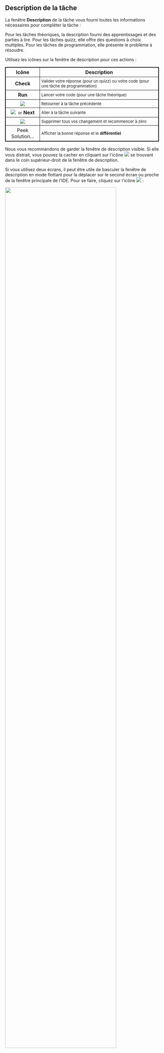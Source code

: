 ## Description de la tâche

La fenêtre **Description** de la tâche vous fourni toutes les informations nécessaires pour compléter la tâche :

Pour les tâches théoriques, la description fourni des apprentissages et des parties à lire.
Pour les tâches quizz, elle offre des questions à choix multiples.
Pour les tâches de programmation, elle présente le problème à résoudre.

Utilisez les icônes sur la fenêtre de description pour ces actions :

| Icône                                                            | Description                                                                                                  |
|------------------------------------------------------------------|--------------------------------------------------------------------------------------------------------------|
| **Check**                                                        | <font size="-1">Valider votre réponse (pour un quizz) ou votre code (pour une tâche de programmation)</font> |   
| **Run**                                                          | <font size="-1">Lancer votre code (pour une tâche théorique)</font>                                          |
| ![](images/back.svg)                                             | <font size="-1">Retourner à la tâche précédente</font>                                                       |    
| ![](images/forward.svg) &nbsp;<font size="-1">or</font> **Next** | <font size="-1">Aller à la tâche suivante</font>                                                             | 
| ![](images/reset.svg)                                            | <font size="-1">Supprimer tous vos changement et recommencer à zéro</font>                                   |  
| <a>Peek Solution...</a>                                          | <font size="-1">Afficher la bonne réponse et le <b>différentiel</b></font>                                   |

Nous vous recommandons de garder la fenêtre de description visible. Si elle vous distrait, vous pouvez la cacher en cliquant sur l'icône ![](images/hideToolWindow.svg) se trouvant dans le coin supérieur-droit de la fenêtre de description.

Si vous utilisez deux écrans, il peut être utile de basculer la fenêtre de description en mode flottant pour la déplacer sur le second écran ou proche de la fenêtre principale de l'IDE. Pour se faire, cliquez sur l'icône ![](images/gear.svg) :

<img src="images/edu_task_description_window_settings.png" width="85%"/>

<style>
img {
  display: inline !important;
}
table, th, td {
  border: 1px solid black;
  border-collapse: collapse;
}
th, td {
  padding: 5px;
}
table td:nth-child(1) {
    text-align: center;
}
</style>
